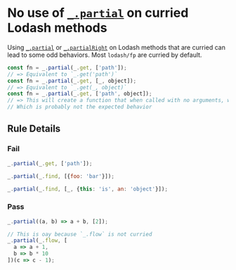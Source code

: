 # No use of [`_.partial`] on curried Lodash methods

Using [`_.partial`] or [`_.partialRight`] on Lodash methods that are curried can lead to some odd behaviors. Most `lodash/fp` are curried by default.

```js
const fn = _.partial(_.get, ['path']);
// => Equivalent to `_.get('path')`
const fn = _.partial(_.get, [_, object]);
// => Equivalent to `_.get(_, object)`
const fn = _.partial(_.get, ['path', object]);
// => This will create a function that when called with no arguments, will simply return the function again.
// Which is probably not the expected behavior
```

## Rule Details

### Fail

```js
_.partial(_.get, ['path']);

_.partial(_.find, [{foo: 'bar'}]);

_.partial(_.find, [_, {this: 'is', an: 'object'}]);
```

### Pass

```js
_.partial((a, b) => a + b, [2]);

// This is oay because `_.flow` is not curried
_.partial(_.flow, [
  a => a + 1,
  b => b * 10
])(c => c - 1);
```

[`_.partial`]: https://lodash.com/docs#partial
[`_.partialRight`]: https://lodash.com/docs#partialRight
